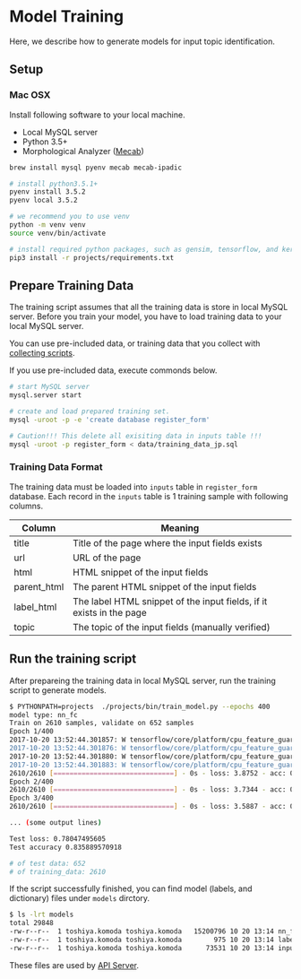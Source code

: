 # Model Training

Here, we describe how to generate models for input topic identification.

## Setup

### Mac OSX

Install following software to your local machine.

* Local MySQL server
* Python 3.5+
* Morphological Analyzer ([Mecab](https://github.com/taku910/mecab))

```bash
brew install mysql pyenv mecab mecab-ipadic

# install python3.5.1+
pyenv install 3.5.2
pyenv local 3.5.2

# we recommend you to use venv
python -m venv venv
source venv/bin/activate

# install required python packages, such as gensim, tensorflow, and keras.
pip3 install -r projects/requirements.txt
```

## Prepare Training Data

The training script assumes that all the training data is store in local MySQL server.
Before you train your model, you have to load training data to your local MySQL server.

You can use pre-included data,
or training data that you collect with [collecting scripts](/docs/collecting_training_set.md).

If you use pre-included data, execute commonds below.

```bash
# start MySQL server
mysql.server start

# create and load prepared training set.
mysql -uroot -p -e 'create database register_form'

# Caution!!! This delete all exisiting data in inputs table !!!
mysql -uroot -p register_form < data/training_data_jp.sql
```

### Training Data Format

The training data must be loaded into `inputs` table in `register_form` database.
Each record in the `inputs` table is 1 training sample with following columns.

|Column| Meaning |
|---|---|
|title| Title of the page where the input fields exists|
|url| URL of the page|
|html| HTML snippet of the input fields|
|parent_html| The parent HTML snippet of the input fields|
|label_html| The label HTML snippet of the input fields, if it exists in the page|
|topic| The topic of the input fields (manually verified)|

## Run the training script

After prepareing the training data in local MySQL server,
run the training script to generate models.

```bash
$ PYTHONPATH=projects  ./projects/bin/train_model.py --epochs 400                                                                       Using TensorFlow backend.
model type: nn_fc
Train on 2610 samples, validate on 652 samples
Epoch 1/400
2017-10-20 13:52:44.301857: W tensorflow/core/platform/cpu_feature_guard.cc:45] The TensorFlow library wasn't compiled to use SSE4.2 instructions, but these are available on your machine and could speed up CPU computations.
2017-10-20 13:52:44.301876: W tensorflow/core/platform/cpu_feature_guard.cc:45] The TensorFlow library wasn't compiled to use AVX instructions, but these are available on your machine and could speed up CPU computations.
2017-10-20 13:52:44.301880: W tensorflow/core/platform/cpu_feature_guard.cc:45] The TensorFlow library wasn't compiled to use AVX2 instructions, but these are available on your machine and could speed up CPU computations.
2017-10-20 13:52:44.301883: W tensorflow/core/platform/cpu_feature_guard.cc:45] The TensorFlow library wasn't compiled to use FMA instructions, but these are available on your machine and could speed up CPU computations.
2610/2610 [==============================] - 0s - loss: 3.8752 - acc: 0.0398 - val_loss: 3.7276 - val_acc: 0.1902
Epoch 2/400
2610/2610 [==============================] - 0s - loss: 3.7344 - acc: 0.1379 - val_loss: 3.5656 - val_acc: 0.3328
Epoch 3/400
2610/2610 [==============================] - 0s - loss: 3.5887 - acc: 0.2115 - val_loss: 3.4212 - val_acc: 0.3666

... (some output lines)

Test loss: 0.78047495605
Test accuracy 0.835889570918

# of test data: 652
# of training_data: 2610
```

If the script successfully finished,
you can find model (labels, and dictionary) files under `models` dirctory.

```bash
$ ls -lrt models
total 29848
-rw-r--r--  1 toshiya.komoda toshiya.komoda   15200796 10 20 13:14 nn_fc_model.h5
-rw-r--r--  1 toshiya.komoda toshiya.komoda        975 10 20 13:14 labels.pickle
-rw-r--r--  1 toshiya.komoda toshiya.komoda      73531 10 20 13:14 inputs.dict
```

 These files are used by [API Server](/docs/api_server.md).
